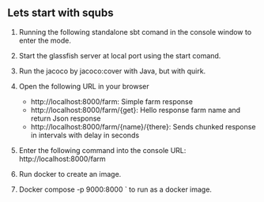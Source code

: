 Lets start with squbs
---------------------

1. Running the following standalone sbt comand in the console window to enter the mode.

2. Start the glassfish server at local port using the start comand.

3. Run the jacoco by jacoco:cover with Java, but with quirk.

5. Open the following URL in your browser
   * http://localhost:8000/farm: Simple farm response
   * http://localhost:8000/farm/{get}: Hello response farm name and return Json response
   * http://localhost:8000/farm/{name}/{there}: Sends chunked response in intervals with delay in    seconds

6. Enter the following command into the console URL: http://localhost:8000/farm

7. Run docker to create an image.

8. Docker compose -p 9000:8000 <farmhands>` to run as a docker image.
